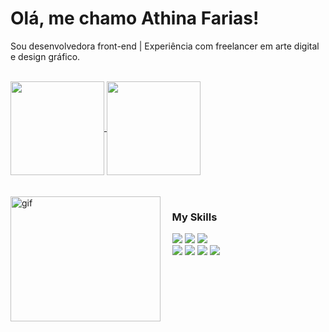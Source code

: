 # Olá, me chamo Athina Farias!

Sou desenvolvedora front-end | Experiência com freelancer em arte digital e design gráfico.

<div style="display: inline_block"><br>
  <a href="https://github.com/athinafarias/github-readme-stats">
    <img height=150 align="center" src="https://github-readme-stats.vercel.app/api?username=athinafarias&show_icons=true&theme=onedark&count_private=true&hide_border=true" />
  </a>
  <a href="https://github.com/athinafarias/convoychat">
    <img height=150 align="center" src="https://github-readme-stats.vercel.app/api/top-langs?username=athinafarias&layout=compact&langs_count=8&theme=onedark&hide_border=true" />
  </a>
  <br>
  <br>
</div>

<div style="display: inline_block"><br>
  <img align="left" alt="gif" height="200" width="240" src="https://i.pinimg.com/originals/f8/82/ea/f882eaced82a507f0b5d0522d8b86e6e.gif">

  <h3>&nbsp &nbsp My Skills</h3>
  &nbsp &nbsp <img src="https://img.shields.io/badge/React-97E0CE?style=for-the-badge&logo=react&logoColor=5D2B3F"/>
  <img src="https://img.shields.io/badge/NodeJS-9DD69B?style=for-the-badge&logo=nodedotjs&logoColor=5D2B3F"/> 
  <img src="https://img.shields.io/badge/typescript-B0D0ED?style=for-the-badge&logo=typescript&logoColor=5D2B3F"/>
  <br> &nbsp &nbsp <img src="https://img.shields.io/badge/JavaScript-FFE6AA?style=for-the-badge&logo=javascript&logoColor=5D2B3F"/>
  <img src="https://img.shields.io/badge/html-F29F9F?style=for-the-badge&logo=html5&logoColor=5D2B3F"/>
  <img src="https://img.shields.io/badge/css-B0D0ED?style=for-the-badge&logo=css3&logoColor=5D2B3F"/>
  <img src="https://img.shields.io/badge/photoshop-AEAEE4?style=for-the-badge&logo=adobephotoshop&logoColor=5D2B3F"/>  
</div>
